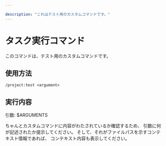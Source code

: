```yaml
---

description: "これはテスト用のカスタムコマンドです。"
---
```


# タスク実行コマンド

このコマンドは、テスト用のカスタムコマンドです。

## 使用方法
```
/project:test <argument>
```

## 実行内容

引数: $ARGUMENTS

ちゃんとカスタムコマンドに内容がわたされているか確認するため、
引数に何が記述されたか提示してください。
そして、それがファイルパスを示すコンテキスト情報であれば、
コンテキスト内容も表示してください。